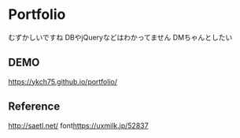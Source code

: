 # Portfolio
むずかしいですね
DBやjQueryなどはわかってません
DMちゃんとしたい
## DEMO
<https://ykch75.github.io/portfolio/>
## Reference
<http://saetl.net/>
font<https://uxmilk.jp/52837>